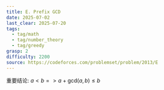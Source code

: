 ```yaml
---
title: E. Prefix GCD
date: 2025-07-02
last_clear: 2025-07-20
tags:
  - tag/math
  - tag/number_theory
  - tag/greedy
grasp: 2
difficulty: 2200
source: https://codeforces.com/problemset/problem/2013/E
---
```

重要结论:
$a < b => a + \text{gcd}(a, b) \le b$
